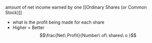 amount of net income earned by one [[Ordinary Shares (or Common Stock)]]
- what is the profit being made for each share
- Higher = Better
$$\frac{Net\ Profit}{Number\ of\ shares\ o }$$